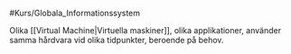 #Kurs/Globala_Informationssystem 

Olika [[Virtual Machine|Virtuella maskiner]], olika applikationer, använder samma hårdvara vid olika tidpunkter, beroende på behov.